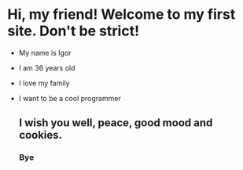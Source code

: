 # Hi, my friend! Welcome to my first site. Don't be strict!

- My name is Igor
- I am 36 years old
- I love my family
- I want to be a cool programmer
  
  ## I wish you well, peace, good mood and cookies.
  ### Bye